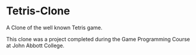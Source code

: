 # Tetris-Clone
A Clone of the well known Tetris game. 

This clone was a project completed during the Game Programming Course at John Abbott College.
